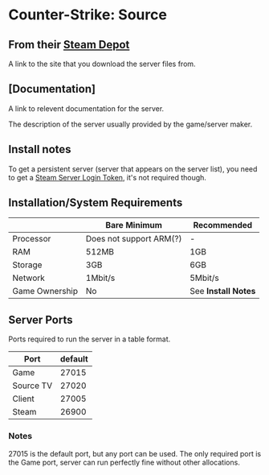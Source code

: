 # Counter-Strike: Source

## From their [Steam Depot](https://steamdb.info/app/232330/)

A link to the site that you download the server files from.

## [Documentation]

A link to relevent documentation for the server.

The description of the server usually provided by the game/server maker.
<!--Example: Parkers Pterodactyl Eggs Repo. Server eggs for the Pterodactyl management panel-->

## Install notes

To get a persistent server (server that appears on the server list), you need to get a [Steam Server Login Token](https://steamcommunity.com/dev/managegameservers), it's not required though.

## Installation/System Requirements
<!--Make changes to reflect the server minimum/recommended hardware specs-->
|  | Bare Minimum | Recommended |
|---------|---------|---------|
| Processor | Does not support ARM(?) | - |
| RAM | 512MB | 1GB |
| Storage | 3GB | 6GB |
| Network | 1Mbit/s | 5Mbit/s |
| Game Ownership | No | See **Install Notes** |

## Server Ports

Ports required to run the server in a table format.

| Port    | default |
|---------|---------|
| Game    | 27015   |
| Source TV | 27020 |
| Client  | 27005   |
| Steam   | 26900   |

### Notes

27015 is the default port, but any port can be used.
The only required port is the Game port, server can run perfectly fine without other allocations.
